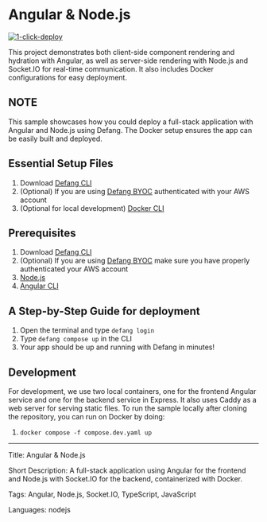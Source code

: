 # Angular & Node.js

[![1-click-deploy](https://defang.io/deploy-with-defang.png)](https://portal.defang.dev/redirect?url=https%3A%2F%2Fgithub.com%2Fnew%3Ftemplate_name%3Dsample-angular-express-template%26template_owner%3DDefangSamples)

This project demonstrates both client-side component rendering and hydration with Angular, as well as server-side rendering with Node.js and Socket.IO for real-time communication. It also includes Docker configurations for easy deployment.

## NOTE

This sample showcases how you could deploy a full-stack application with Angular and Node.js using Defang. The Docker setup ensures the app can be easily built and deployed.

## Essential Setup Files

1. Download [Defang CLI](https://github.com/defang-io/defang)
2. (Optional) If you are using [Defang BYOC](https://docs.aws.amazon.com/cli/latest/userguide/cli-chap-configure.html) authenticated with your AWS account
3. (Optional for local development) [Docker CLI](https://docs.docker.com/engine/install/)

## Prerequisites

1. Download [Defang CLI](https://github.com/defang-io/defang)
2. (Optional) If you are using [Defang BYOC](https://docs.aws.amazon.com/cli/latest/userguide/cli-chap-configure.html) make sure you have properly authenticated your AWS account
3. [Node.js](https://nodejs.org/en/download/package-manager/)
4. [Angular CLI](https://angular.io/cli)

## A Step-by-Step Guide for deployment

1. Open the terminal and type `defang login`
2. Type `defang compose up` in the CLI
3. Your app should be up and running with Defang in minutes!

## Development

For development, we use two local containers, one for the frontend Angular service and one for the backend service in Express. It also uses Caddy as a web server for serving static files. To run the sample locally after cloning the repository, you can run on Docker by doing:

1. `docker compose -f compose.dev.yaml up`

---

Title: Angular & Node.js

Short Description: A full-stack application using Angular for the frontend and Node.js with Socket.IO for the backend, containerized with Docker.

Tags: Angular, Node.js, Socket.IO, TypeScript, JavaScript

Languages: nodejs
